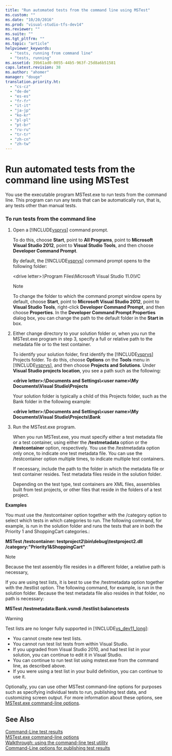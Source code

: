 ```yaml
---
title: "Run automated tests from the command line using MSTest"
ms.custom: ""
ms.date: "10/20/2016"
ms.prod: "visual-studio-tfs-dev14"
ms.reviewer: ""
ms.suite: ""
ms.tgt_pltfrm: ""
ms.topic: "article"
helpviewer_keywords: 
  - "tests, running from command line"
  - "tests, running"
ms.assetid: 39b61ad0-0055-44b5-963f-25d8a6b51581
caps.latest.revision: 38
ms.author: "ahomer"
manager: "douge"
translation.priority.ht: 
  - "cs-cz"
  - "de-de"
  - "es-es"
  - "fr-fr"
  - "it-it"
  - "ja-jp"
  - "ko-kr"
  - "pl-pl"
  - "pt-br"
  - "ru-ru"
  - "tr-tr"
  - "zh-cn"
  - "zh-tw"
---
```

# Run automated tests from the command line using MSTest
You use the executable program MSTest.exe to run tests from the command line. This program can run any tests that can be automatically run, that is, any tests other than manual tests.  
  
### To run tests from the command line  
  
1.  Open a [!INCLUDE[vsprvs](../code-quality/includes/vsprvs_md.md)] command prompt.  
  
     To do this, choose **Start**, point to **All Programs**, point to **Microsoft Visual Studio 2012**, point to **Visual Studio Tools**, and then choose **Developer Command Prompt**.  
  
     By default, the [!INCLUDE[vsprvs](../code-quality/includes/vsprvs_md.md)] command prompt opens to the following folder:  
  
     \<drive letter>:\Program Files\Microsoft Visual Studio 11.0\VC  
  
    > [!NOTE]
    >  To change the folder to which the command prompt window opens by default, choose **Start**, point to **Microsoft Visual Studio 2012**, point to **Visual Studio Tools**, right-click **Developer Command Prompt**, and then choose **Properties**. In the **Developer Command Prompt Properties** dialog box, you can change the path to the default folder in the **Start in** box.  
  
2.  Either change directory to your solution folder or, when you run the MSTest.exe program in step 3, specify a full or relative path to the metadata file or to the test container.  
  
     To identify your solution folder, first identify the [!INCLUDE[vsprvs](../code-quality/includes/vsprvs_md.md)] Projects folder. To do this, choose **Options** on the **Tools** menu in [!INCLUDE[vsprvs](../code-quality/includes/vsprvs_md.md)], and then choose **Projects and Solutions**. Under **Visual Studio projects location**, you see a path such as the following:  
  
     **\<drive letter>:\Documents and Settings\\<user name\>\My Documents\Visual Studio\Projects**  
  
     Your solution folder is typically a child of this Projects folder, such as the Bank folder in the following example:  
  
     **\<drive letter>:\Documents and Settings\\<user name\>\My Documents\Visual Studio\Projects\Bank**  
  
3.  Run the MSTest.exe program.  
  
     When you run MSTest.exe, you must specify either a test metadata file or a test container, using either the **/testmetadata** option or the **/testcontainer** option, respectively. You use the /testmetadata option only once, to indicate one test metadata file. You can use the /testcontainer option multiple times, to indicate multiple test containers.  
  
     If necessary, include the path to the folder in which the metadata file or test container resides. Test metadata files reside in the solution folder.  
  
     Depending on the test type, test containers are XML files, assemblies built from test projects, or other files that reside in the folders of a test project.  
  
 **Examples**  
  
 You must use the /testcontainer option together with the /category option to select which tests in which categories to run. The following command, for example, is run in the solution folder and runs the tests that are in both the Priority 1 and ShoppingCart categories.:  
  
 **MSTest /testcontainer: testproject2\bin\debug\testproject2.dll /category:"Priority1&ShoppingCart"**  
  
> [!NOTE]
>  Because the test assembly file resides in a different folder, a relative path is necessary,  
  
 If you are using test lists, it is best to use the /testmetadata option together with the /testlist option. The following command, for example, is run in the solution folder. Because the test metadata file also resides in that folder, no path is necessary:  
  
 **MSTest /testmetadata:Bank.vsmdi /testlist:balancetests**  
  
> [!WARNING]
>  Test lists are no longer fully supported in [!INCLUDE[vs_dev11_long](../code-quality/includes/vs_dev11_long_md.md)]:  
>   
>  -   You cannot create new test lists.  
> -   You cannot run test list tests from within Visual Studio.  
> -   If you upgraded from Visual Studio 2010, and had test list in your solution, you can continue to edit it in Visual Studio.  
> -   You can continue to run test list using mstest.exe from the command line, as described above.  
> -   If you were using a test list in your build definition, you can continue to use it.  
  
 Optionally, you can use other MSTest command-line options for purposes such as specifying individual tests to run, publishing test data, and customizing screen output. For more information about these options, see [MSTest.exe command-line options](../test/mstest.exe-command-line-options.md).  
  
## See Also  
 [Command-Line test results](../test/command-line-test-results.md)   
 [MSTest.exe command-line options](../test/mstest.exe-command-line-options.md)   
 [Walkthrough: using the command-line test utility](../test/walkthrough--using-the-command-line-test-utility.md)   
 [Command-Line options for publishing test results](../test/command-line-options-for-publishing-test-results.md)